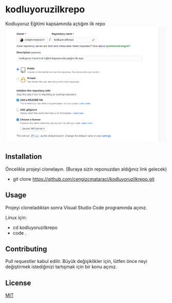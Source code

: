 # kodluyoruzilkrepo
Kodluyoruz Eğitimi kapsamında açtığım ilk repo
![alt text](image.png)
## Installation

Öncelikle projeyi clonelayın. (Buraya sizin reponuzdan aldığınız link gelecek)

- git clone https://github.com/cengizcmataraci/kodluyoruzilkrepo.git

## Usage

Projeyi cloneladıktan sonra Visual Studio Code programında açınız.

Linux için:

- cd kodluyoruzilkrepo
- code .

## Contributing
Pull requestler kabul edilir. Büyük değişiklikler için, lütfen önce neyi değiştirmek istediğinizi tartışmak için bir konu açınız.

## License
[MIT](https://choosealicense.com/licenses/mit/)